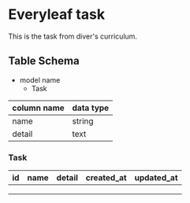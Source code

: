 # Everyleaf task

<p> This is the task from diver's curriculum. </p>

## Table Schema

- model name
  - Task

| column name | data type |
| ----------- | --------- |
| name        | string    |
| detail      | text      |

### Task

| id  | name | detail | created_at | updated_at |
| --- | ---- | ------ | ---------- | ---------- |
|     |      |        |            |            |
|     |      |        |            |            |
|     |      |        |            |            |
